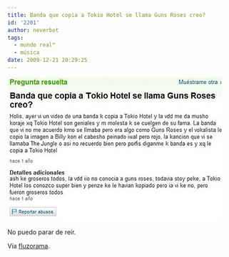 ```yaml
---
title: Banda que copia a Tokio Hotel se llama Guns Roses creo?
id: '2201'
author: neverbot
tags:
  - mundo real™
  - música
date: 2009-12-21 20:29:25
---
```


![200912212028.jpg](./banda-que-copia-a-tokio-hotel-se-llama-guns-roses-creo/200912212028.jpg)

No puedo parar de reír.

Vía [fluzorama](http://fluzo.tumblr.com/post/291990388/tokiohotel).